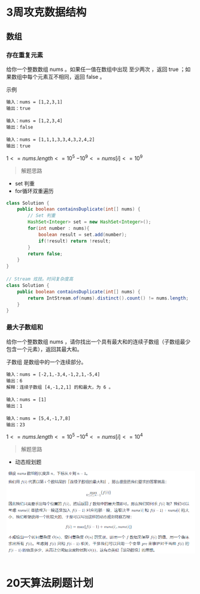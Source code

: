 # 3周攻克数据结构

## 数组

### 存在重复元素

给你一个整数数组 nums 。如果任一值在数组中出现 至少两次 ，返回 true ；如果数组中每个元素互不相同，返回 false 。

示例 

```shell
输入：nums = [1,2,3,1]
输出：true

输入：nums = [1,2,3,4]
输出：false

输入：nums = [1,1,1,3,3,4,3,2,4,2]
输出：true

```

$1 <= nums.length <= 10^5$
$-10^9 <= nums[i] <= 10^9$

> 解题思路

- set 判重
- for循环双重遍历

```java
class Solution {
    public boolean containsDuplicate(int[] nums) {
        // Set 判重
        HashSet<Integer> set = new HashSet<Integer>();
        for(int number : nums){
            boolean result = set.add(number);
            if(!result) return !result;
        }
        return false;
    }
}

// Stream 炫技。时间复杂度高
class Solution {
    public boolean containsDuplicate(int[] nums) {
        return IntStream.of(nums).distinct().count() != nums.length;
    }
}
```

### 最大子数组和

给你一个整数数组 nums ，请你找出一个具有最大和的连续子数组（子数组最少包含一个元素），返回其最大和。

子数组 是数组中的一个连续部分。

 ```shell
 输入：nums = [-2,1,-3,4,-1,2,1,-5,4]
 输出：6
 解释：连续子数组 [4,-1,2,1] 的和最大，为 6 。
 
 输入：nums = [1]
 输出：1
 
 输入：nums = [5,4,-1,7,8]
 输出：23
 ```

$1 <= nums.length <= 10^5$
$-10^4 <= nums[i] <= 10^4$

> 解题思路

- 动态规划题

![image-20220223231618694](img\image-20220223231618694.png)

```java
```



# 20天算法刷题计划

